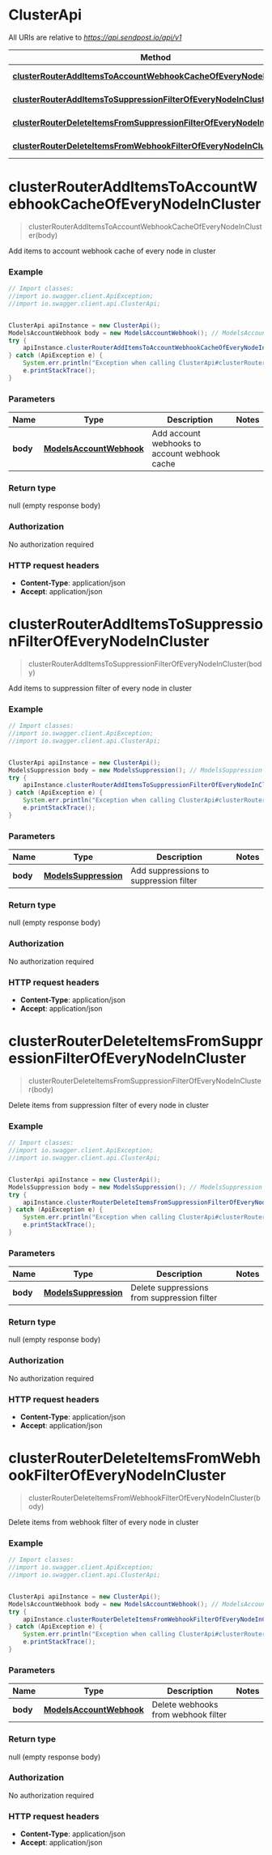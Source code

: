 # ClusterApi

All URIs are relative to *https://api.sendpost.io/api/v1*

Method | HTTP request | Description
------------- | ------------- | -------------
[**clusterRouterAddItemsToAccountWebhookCacheOfEveryNodeInCluster**](ClusterApi.md#clusterRouterAddItemsToAccountWebhookCacheOfEveryNodeInCluster) | **POST** /cluster/webhook/cache | 
[**clusterRouterAddItemsToSuppressionFilterOfEveryNodeInCluster**](ClusterApi.md#clusterRouterAddItemsToSuppressionFilterOfEveryNodeInCluster) | **POST** /cluster/suppression/filter | 
[**clusterRouterDeleteItemsFromSuppressionFilterOfEveryNodeInCluster**](ClusterApi.md#clusterRouterDeleteItemsFromSuppressionFilterOfEveryNodeInCluster) | **DELETE** /cluster/suppression/filter | 
[**clusterRouterDeleteItemsFromWebhookFilterOfEveryNodeInCluster**](ClusterApi.md#clusterRouterDeleteItemsFromWebhookFilterOfEveryNodeInCluster) | **DELETE** /cluster/webhook/cache | 


<a name="clusterRouterAddItemsToAccountWebhookCacheOfEveryNodeInCluster"></a>
# **clusterRouterAddItemsToAccountWebhookCacheOfEveryNodeInCluster**
> clusterRouterAddItemsToAccountWebhookCacheOfEveryNodeInCluster(body)



Add items to account webhook cache of every node in cluster

### Example
```java
// Import classes:
//import io.swagger.client.ApiException;
//import io.swagger.client.api.ClusterApi;


ClusterApi apiInstance = new ClusterApi();
ModelsAccountWebhook body = new ModelsAccountWebhook(); // ModelsAccountWebhook | Add account webhooks to account webhook cache
try {
    apiInstance.clusterRouterAddItemsToAccountWebhookCacheOfEveryNodeInCluster(body);
} catch (ApiException e) {
    System.err.println("Exception when calling ClusterApi#clusterRouterAddItemsToAccountWebhookCacheOfEveryNodeInCluster");
    e.printStackTrace();
}
```

### Parameters

Name | Type | Description  | Notes
------------- | ------------- | ------------- | -------------
 **body** | [**ModelsAccountWebhook**](ModelsAccountWebhook.md)| Add account webhooks to account webhook cache |

### Return type

null (empty response body)

### Authorization

No authorization required

### HTTP request headers

 - **Content-Type**: application/json
 - **Accept**: application/json

<a name="clusterRouterAddItemsToSuppressionFilterOfEveryNodeInCluster"></a>
# **clusterRouterAddItemsToSuppressionFilterOfEveryNodeInCluster**
> clusterRouterAddItemsToSuppressionFilterOfEveryNodeInCluster(body)



Add items to suppression filter of every node in cluster

### Example
```java
// Import classes:
//import io.swagger.client.ApiException;
//import io.swagger.client.api.ClusterApi;


ClusterApi apiInstance = new ClusterApi();
ModelsSuppression body = new ModelsSuppression(); // ModelsSuppression | Add suppressions to suppression filter
try {
    apiInstance.clusterRouterAddItemsToSuppressionFilterOfEveryNodeInCluster(body);
} catch (ApiException e) {
    System.err.println("Exception when calling ClusterApi#clusterRouterAddItemsToSuppressionFilterOfEveryNodeInCluster");
    e.printStackTrace();
}
```

### Parameters

Name | Type | Description  | Notes
------------- | ------------- | ------------- | -------------
 **body** | [**ModelsSuppression**](ModelsSuppression.md)| Add suppressions to suppression filter |

### Return type

null (empty response body)

### Authorization

No authorization required

### HTTP request headers

 - **Content-Type**: application/json
 - **Accept**: application/json

<a name="clusterRouterDeleteItemsFromSuppressionFilterOfEveryNodeInCluster"></a>
# **clusterRouterDeleteItemsFromSuppressionFilterOfEveryNodeInCluster**
> clusterRouterDeleteItemsFromSuppressionFilterOfEveryNodeInCluster(body)



Delete items from suppression filter of every node in cluster

### Example
```java
// Import classes:
//import io.swagger.client.ApiException;
//import io.swagger.client.api.ClusterApi;


ClusterApi apiInstance = new ClusterApi();
ModelsSuppression body = new ModelsSuppression(); // ModelsSuppression | Delete suppressions from suppression filter
try {
    apiInstance.clusterRouterDeleteItemsFromSuppressionFilterOfEveryNodeInCluster(body);
} catch (ApiException e) {
    System.err.println("Exception when calling ClusterApi#clusterRouterDeleteItemsFromSuppressionFilterOfEveryNodeInCluster");
    e.printStackTrace();
}
```

### Parameters

Name | Type | Description  | Notes
------------- | ------------- | ------------- | -------------
 **body** | [**ModelsSuppression**](ModelsSuppression.md)| Delete suppressions from suppression filter |

### Return type

null (empty response body)

### Authorization

No authorization required

### HTTP request headers

 - **Content-Type**: application/json
 - **Accept**: application/json

<a name="clusterRouterDeleteItemsFromWebhookFilterOfEveryNodeInCluster"></a>
# **clusterRouterDeleteItemsFromWebhookFilterOfEveryNodeInCluster**
> clusterRouterDeleteItemsFromWebhookFilterOfEveryNodeInCluster(body)



Delete items from webhook filter of every node in cluster

### Example
```java
// Import classes:
//import io.swagger.client.ApiException;
//import io.swagger.client.api.ClusterApi;


ClusterApi apiInstance = new ClusterApi();
ModelsAccountWebhook body = new ModelsAccountWebhook(); // ModelsAccountWebhook | Delete webhooks from webhook filter
try {
    apiInstance.clusterRouterDeleteItemsFromWebhookFilterOfEveryNodeInCluster(body);
} catch (ApiException e) {
    System.err.println("Exception when calling ClusterApi#clusterRouterDeleteItemsFromWebhookFilterOfEveryNodeInCluster");
    e.printStackTrace();
}
```

### Parameters

Name | Type | Description  | Notes
------------- | ------------- | ------------- | -------------
 **body** | [**ModelsAccountWebhook**](ModelsAccountWebhook.md)| Delete webhooks from webhook filter |

### Return type

null (empty response body)

### Authorization

No authorization required

### HTTP request headers

 - **Content-Type**: application/json
 - **Accept**: application/json

